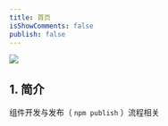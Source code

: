 ```yaml
---
title: 首页
isShowComments: false
publish: false
---
```


![](https://tva1.sinaimg.cn/large/0081Kckwly1gk8xee7tgoj30m808c74h.jpg)


## 1. 简介

组件开发与发布（ `npm publish` ）流程相关
